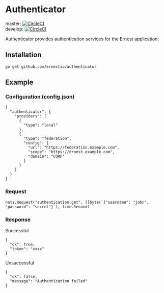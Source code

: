 # Authenticator

master:  [![CircleCI](https://circleci.com/gh/ernestio/authenticator/tree/master.svg?style=shield)](https://circleci.com/gh/ernestio/authenticator/tree/master)  
develop: [![CircleCI](https://circleci.com/gh/ernestio/authenticator/tree/develop.svg?style=shield)](https://circleci.com/gh/ernestio/authenticator/tree/develop)

Authenticator provides authentication services for the Ernest application.

## Installation

```
go get github.com/ernestio/authenticator
```

## Example

### Configuration (config.json)

```
{
  "authenticator": {
    "providers": [
      {
        "type": "local"
      },
      {
        "type": "federation",
        "config": {
          "url": "https://federation.example.com",
          "scope": "https://ernest.example.com",
          "domain": "CORP"
        }
      }
    ]
  }
}
```

### Request

```
nats.Request("authentication.get", []byte(`{"username": "john", "password": "secret"}`), time.Second)
```

### Response

Successful
```
{
  "ok": true,
  "token": "xxxx"
}
```

Unsuccessful
```
{
  "ok": false,
  "message": "Authentication failed"
}
```
